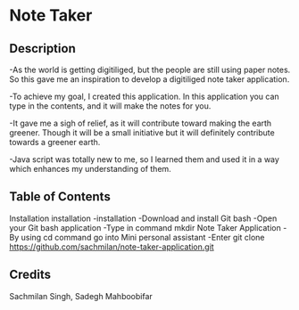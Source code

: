 # Note Taker

## Description

-As the world is getting digitiliged, but the people are still using paper notes. So this gave me an inspiration to develop a digitiliged note taker application.

-To achieve my goal, I created this application. In this application you can type in the contents, and it will make the notes for you.

-It gave me a sigh of relief, as it will contribute toward making the earth greener. Though it will be a small initiative but it will definitely contribute towards a greener earth.

-Java script was totally new to me, so I learned them and used it in a way which enhances my understanding of them.

## Table of Contents

Installation
installation
-installation
-Download and install Git bash
-Open your Git bash application
-Type in command mkdir Note Taker Application
-By using cd command go into Mini personal assistant
-Enter git clone https://github.com/sachmilan/note-taker-application.git

## Credits

Sachmilan Singh, Sadegh Mahboobifar
